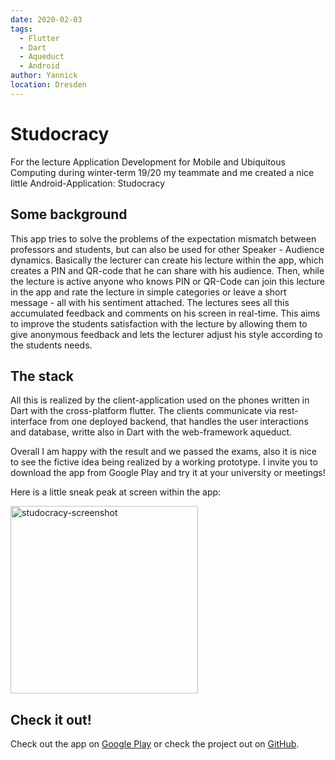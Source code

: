 ```yaml
---
date: 2020-02-03
tags: 
  - Flutter
  - Dart
  - Aqueduct
  - Android
author: Yannick
location: Dresden  
---
```


# Studocracy

For the lecture Application Development for Mobile and Ubiquitous Computing during winter-term 19/20 my teammate and me created a nice little Android-Application: Studocracy

## Some background

This app tries to solve the problems of the expectation mismatch between professors and students, but can also be used for other Speaker - Audience dynamics.
Basically the lecturer can create his lecture within the app, which creates a PIN and QR-code that he can share with his audience.
Then, while the lecture is active anyone who knows PIN or QR-Code can join this lecture in the app and rate the lecture in simple categories or leave a 
short message - all with his sentiment attached. The lectures sees all this accumulated feedback and comments on his screen in real-time.
This aims to improve the students satisfaction with the lecture by allowing them to give anonymous feedback and lets the lecturer adjust his style according to the students needs.

## The stack

All this is realized by the client-application used on the phones written in Dart with the cross-platform flutter. The clients communicate via rest-interface from one
deployed backend, that handles the user interactions and database, writte also in Dart with the web-framework aqueduct.

Overall I am happy with the result and we passed the exams, also it is nice to see the fictive idea being realized by a working prototype.
I invite you to download the app from Google Play and try it at your university or meetings!

Here is a little sneak peak at screen within the app:

<img src="https://user-images.githubusercontent.com/33640025/86590389-cedc6400-bf8f-11ea-905c-8b967337413f.png" alt="studocracy-screenshot" width="300"/>

## Check it out!

Check out the app on [Google Play](https://play.google.com/store/apps/details?id=de.tudresden.studocracy) or check the project out on [GitHub](https://github.com/YannickSpoerl/Studocracy).
